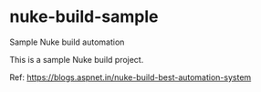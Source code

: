 # nuke-build-sample
Sample Nuke build automation

This is a sample Nuke build project.

Ref: https://blogs.aspnet.in/nuke-build-best-automation-system
